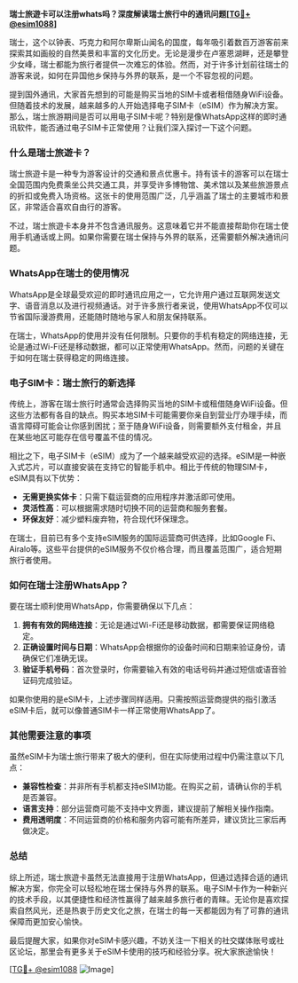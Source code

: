 **瑞士旅遊卡可以注册whats吗？深度解读瑞士旅行中的通讯问题[[TG💪+ @esim1088](https://t.me/s/esim1088)]**

瑞士，这个以钟表、巧克力和阿尔卑斯山闻名的国度，每年吸引着数百万游客前来探索其如画般的自然美景和丰富的文化历史。无论是漫步在卢塞恩湖畔，还是攀登少女峰，瑞士都能为旅行者提供一次难忘的体验。然而，对于许多计划前往瑞士的游客来说，如何在异国他乡保持与外界的联系，是一个不容忽视的问题。

提到国外通讯，大家首先想到的可能是购买当地的SIM卡或者租借随身WiFi设备。但随着技术的发展，越来越多的人开始选择电子SIM卡（eSIM）作为解决方案。那么，瑞士旅游期间是否可以用电子SIM卡呢？特别是像WhatsApp这样的即时通讯软件，能否通过电子SIM卡正常使用？让我们深入探讨一下这个问题。

### 什么是瑞士旅遊卡？

瑞士旅遊卡是一种专为游客设计的交通和景点优惠卡。持有该卡的游客可以在瑞士全国范围内免费乘坐公共交通工具，并享受许多博物馆、美术馆以及某些旅游景点的折扣或免费入场资格。这张卡的使用范围广泛，几乎涵盖了瑞士的主要城市和景区，非常适合喜欢自由行的游客。

不过，瑞士旅遊卡本身并不包含通讯服务。这意味着它并不能直接帮助你在瑞士使用手机通话或上网。如果你需要在瑞士保持与外界的联系，还需要额外解决通讯问题。

### WhatsApp在瑞士的使用情况

WhatsApp是全球最受欢迎的即时通讯应用之一，它允许用户通过互联网发送文字、语音消息以及进行视频通话。对于许多旅行者来说，使用WhatsApp不仅可以节省国际漫游费用，还能随时随地与家人和朋友保持联系。

在瑞士，WhatsApp的使用并没有任何限制。只要你的手机有稳定的网络连接，无论是通过Wi-Fi还是移动数据，都可以正常使用WhatsApp。然而，问题的关键在于如何在瑞士获得稳定的网络连接。

### 电子SIM卡：瑞士旅行的新选择

传统上，游客在瑞士旅行时通常会选择购买当地的SIM卡或租借随身WiFi设备。但这些方法都有各自的缺点。购买本地SIM卡可能需要你亲自到营业厅办理手续，而语言障碍可能会让你感到困扰；至于随身WiFi设备，则需要额外支付租金，并且在某些地区可能存在信号覆盖不佳的情况。

相比之下，电子SIM卡（eSIM）成为了一个越来越受欢迎的选择。eSIM是一种嵌入式芯片，可以直接安装在支持它的智能手机中。相比于传统的物理SIM卡，eSIM具有以下优势：

- **无需更换实体卡**：只需下载运营商的应用程序并激活即可使用。
- **灵活性高**：可以根据需求随时切换不同的运营商和服务套餐。
- **环保友好**：减少塑料废弃物，符合现代环保理念。

在瑞士，目前已有多个支持eSIM服务的国际运营商可供选择，比如Google Fi、Airalo等。这些平台提供的eSIM服务不仅价格合理，而且覆盖范围广，适合短期旅行者使用。

### 如何在瑞士注册WhatsApp？

要在瑞士顺利使用WhatsApp，你需要确保以下几点：

1. **拥有有效的网络连接**：无论是通过Wi-Fi还是移动数据，都需要保证网络稳定。
2. **正确设置时间与日期**：WhatsApp会根据你的设备时间和日期来验证身份，请确保它们准确无误。
3. **验证手机号码**：首次登录时，你需要输入有效的电话号码并通过短信或语音验证码完成验证。

如果你使用的是eSIM卡，上述步骤同样适用。只需按照运营商提供的指引激活eSIM卡后，就可以像普通SIM卡一样正常使用WhatsApp了。

### 其他需要注意的事项

虽然eSIM卡为瑞士旅行带来了极大的便利，但在实际使用过程中仍需注意以下几点：

- **兼容性检查**：并非所有手机都支持eSIM功能。在购买之前，请确认你的手机是否兼容。
- **语言支持**：部分运营商可能不支持中文界面，建议提前了解相关操作指南。
- **费用透明度**：不同运营商的价格和服务内容可能有所差异，建议货比三家后再做决定。

### 总结

综上所述，瑞士旅遊卡虽然无法直接用于注册WhatsApp，但通过选择合适的通讯解决方案，你完全可以轻松地在瑞士保持与外界的联系。电子SIM卡作为一种新兴的技术手段，以其便捷性和经济性赢得了越来越多旅行者的青睐。无论你是喜欢探索自然风光，还是热衷于历史文化之旅，在瑞士的每一天都能因为有了可靠的通讯保障而更加安心愉快。

最后提醒大家，如果你对eSIM卡感兴趣，不妨关注一下相关的社交媒体账号或社区论坛，那里会有更多关于eSIM卡使用的技巧和经验分享。祝大家旅途愉快！

[[TG💪+ @esim1088](https://t.me/s/esim1088) ![Image](https://i.postimg.cc/4NQfJmqS/Snipaste-2025-05-13-00-14-12.png)]